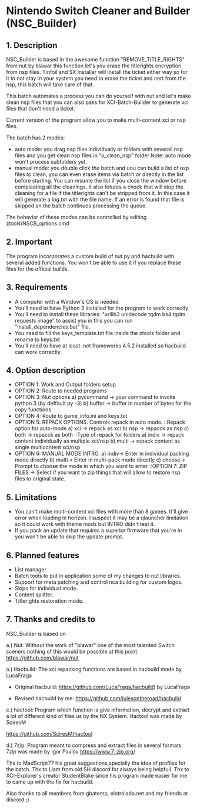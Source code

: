 # Nintendo Switch Cleaner and Builder (NSC_Builder)


## 1. Description

NSC_Builder is based in the awesome function "REMOVE_TITLE_RIGHTS" from nut by blawar
this function let's you erase the titlerights encryption from nsp files.
Tinfoil and SX installer will install the ticket either way so for it to not stay in 
your system you need to erase the ticket and cert from the nsp, this batch will take
care of that.

This batch automates a process you can do yourself with nut and let's make clean nsp
files that you can also pass for XCI-Batch-Builder to generate xci files that don't
need a ticket.

Current version of the program allow you to make multi-content xci or nsp files.

The batch has 2 modes:

- auto mode: you drag nsp files individually or folders with severall nsp files and
you get clean nsp files in "o_clean_nsp" folder
Note: auto mode won't process subfolders yet.
- manual mode: you double click the batch and uou can build a list of nsp files to
clean, you can even erase items via batch or directly in the list before starting.
You can resume the list if you close the window before compleating all the cleanings.
It also fetures a check that will stop the cleaning for a file if the titlerights
can't be stripped from it. In this case it will generate a log.txt with the file name.
If an error is found that file is skipped an the batch continues processing the queue.

The behavior of these modes can be controlled by editing ztools\NSCB_options.cmd

## 2. Important

The program incorporates a custom build of nut.py and hacbuild with several added 
functions. You won't be able to use it if you replace these files for the official
builds.

## 3. Requirements

- A computer with a Window's OS is needed
- You'll need to have Python 3 installed for the program to work correctly
- You'll need to install these libraries: "urllib3 unidecode tqdm bs4 tqdm requests image"
  to assist you in this you can run "install_dependencies.bat" file.
- You need to fill the keys_template.txt file inside the ztools folder and rename to keys.txt
- You'll need to have at least .net frameworks 4.5.2 installed so hacbuild can work correctly.

## 4. Option description

* OPTION 1: Work and Output folders setup
* OPTION 2: Route to needed programs
* OPTION 3: Nut options
  a) pycommand -> your command to invoke python 3 (by deffault py -3)
  b) buffer -> buffer in number of bytes for the copy functions
* OPTION 4: Route to game_info.ini and keys.txt
* OPTION 5: REPACK OPTIONS. Controls repack in auto mode.
::Repack option for auto-mode
  a) xci -> repack as xci
  b) nsp -> repacck as nsp
  c) both -> repacck as both
::Type of repack for folders
  a) indiv -> repack content individually as multiple xci/nsp
  b) multi -> repack content as single multicontent xci/nsp
* OPTION 6: MANUAL MODE INTRO. 
  a) indiv-> Enter in individual packing mode directly
  b) multi-> Enter in multi-pack mode directly
  c) choose-> Prompt to choose the mode in which you want to enter
::OPTION 7: ZIP FILES -> Select if you want to zip things that will allow to restore nsp files
to original state.

## 5. Limitations 

- You can't make multi-content xci files with more than 8 games. It'll give error when loading
in horizon. I suspect it may be a qlauncher limitation so it could work with theme mods but INTRO
didn't test it.
- If you pack an update that requires a superior firmware that you're in you won't be able to skip
the update prompt.

## 6. Planned features 

- List manager.
- Batch tools to put in application some of my changes to nut libraries.
- Support for meta patching and control nca building for custom logos.
- Skips for individual mode.
- Content splitter.
- Titlerights restoration mode.

## 7. Thanks and credits to 

NSC_Builder is based on

a.) Nut: Without the work of "blawar" one of the most talented Switch sceners nothing of this would
be possible at this point.
https://github.com/blawar/nut

a.) Hacbuild: The xci repacking functions are based in hacbuild made by LucaFraga

- Original hacbuild: https://github.com/LucaFraga/hacbuild) by LucaFraga

- Revised hacbuild by me: https://github.com/julesontheroad/hacbuild

c.) hactool: Program which function is give information, decrypt and extract a lot of different kind of files us by the NX System. Hactool was made by SciresM

https://github.com/SciresM/hactool

d.) 7zip: Program meant to compress and extract files in several formats. 7zip was made by Igor Pavlov
https://www.7-zip.org/

Thx to MadScript77 his great suggestions,specially the idea of profiles for the batch.
Thx to Liam from old SH discord for always being helpfull.
Thx to XCI-Explorer's creator StudentBlake since his program made easier for me to came up with the fix for hacbuild.

Also thanks to all members from gbatemp, elotrolado.net and my friends at discord ;)
